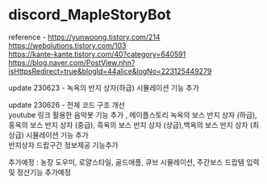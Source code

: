 # discord_MapleStoryBot
reference - https://yunwoong.tistory.com/214 <br> https://webolutions.tistory.com/103 <br> https://kante-kante.tistory.com/40?category=640591 <br> https://blog.naver.com/PostView.nhn?isHttpsRedirect=true&blogId=44alice&logNo=223125449279

update 230623 - 녹옥의 반지 상자(하급) 시뮬레이션 기능 추가

update 230626 - 전체 코드 구조 개선<br>youtube 링크 활용한 음악봇 기능 추가 , 메이플스토리 녹옥의 보스 반지 상자 (하급),홍옥의 보스 반지 상자 (중급), 흑옥의 보스 반지 상자 (상급),백옥의 보스 반지 상자 (최상급) 시뮬레이션 기능 추가<br> 반지상자 드랍구간 정보제공 기능추가 <br> 

추가예정 : 농장 도우미, 로얄스타일, 골드애플, 큐브 시뮬레이션, 주간보스 드랍템 입력 및 정산기능 추가예정
